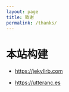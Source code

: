 ```yaml
---
layout: page
title: 致谢
permalink: /thanks/
---
```


<link rel="stylesheet" href="/assets/css/style.css">


# 本站构建

- <https://jekyllrb.com>

- <https://utteranc.es>
